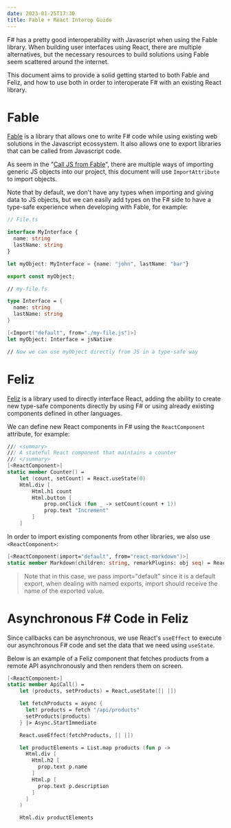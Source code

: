 ```yaml
---
date: 2023-01-25T17:30
title: Fable + React Interop Guide
---
```


F# has a pretty good interoperability with Javascript when using the Fable
library. When building user interfaces using React, there are multiple
alternatives, but the necessary resources to build solutions using Fable seem
scattered around the internet.

This document aims to provide a solid getting started to both Fable and Feliz,
and how to use both in order to interoperate F# with an existing React library.

# Fable
[Fable](https://fable.io/) is a library that allows one to write F# code while
using existing web solutions in the Javascript ecossystem. It also allows one to
export libraries that can be called from Javascript code.

As seem in the "[Call JS from
Fable](https://fable.io/docs/communicate/js-from-fable.html)", there are
multiple ways of importing generic JS objects into our project, this document
will use `ImportAttribute` to import objects.

Note that by default, we don't have any types when importing and giving data to
JS objects, but we can easily add types on the F# side to have a type-safe
experience when developing with Fable, for example:

```ts
// File.ts

interface MyInterface {
  name: string
  lastName: string
}

let myObject: MyInterface = {name: "john", lastName: "bar"}

export const myObject;
```

```fsharp
// my-file.fs

type Interface = {
  name: string
  lastName: string
}

[<Import("default", from="./my-file.js")>]
let myObject: Interface = jsNative

// Now we can use myObject directly from JS in a type-safe way
```

# Feliz

[Feliz](https://zaid-ajaj.github.io/Feliz/) is a library used to directly
interface React, adding the ability to create new type-safe components directly
by using F# or using already existing components defined in other languages.

We can define new React components in F# using the `ReactComponent` attribute,
for example: 

```fsharp
/// <summary>
/// A stateful React component that maintains a counter
/// </summary>
[<ReactComponent>]
static member Counter() =
    let (count, setCount) = React.useState(0)
    Html.div [
        Html.h1 count
        Html.button [
            prop.onClick (fun _ -> setCount(count + 1))
            prop.text "Increment"
        ]
    ]
```

In order to import existing components from other libraries, we also use
`<ReactComponent>`:

```fsharp
[<ReactComponent(import="default", from="react-markdown")>]
static member Markdown(children: string, remarkPlugins: obj seq) = React.imported()
```

> Note that in this case, we pass import="default" since it is a default export,
> when dealing with named exports, import should receive the name of the
> exported value.

# Asynchronous F# Code in Feliz
Since callbacks can be asynchronous, we use React's `useEffect` to execute
our asynchronous F# code and set the data that we need using `useState`.

Below is an example of a Feliz component that fetches products from a remote API
asynchronously and then renders them on screen.

```fsharp
[<ReactComponent>]
static member ApiCall() =
    let (products, setProducts) = React.useState([| |])

    let fetchProducts = async {
      let! products = fetch "/api/products"
      setProducts(products)
    } |> Async.StartImmediate

    React.useEffect(fetchProducts, [| |])

    let productElements = List.map products (fun p -> 
      Html.div [
        Html.h2 [
          prop.text p.name
        ]
        Html.p [
          prop.text p.description
        ]
      ]
    )

    Html.div productElements
```
